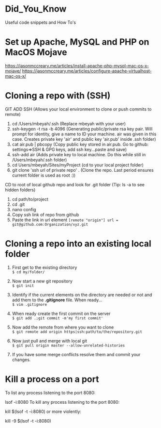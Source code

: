 # Did_You_Know
Useful code snippets and How To's

# Set up Apache, MySQL and PHP on MacOS Mojave
https://jasonmccreary.me/articles/install-apache-php-mysql-mac-os-x-mojave/
https://jasonmccreary.me/articles/configure-apache-virtualhost-mac-os-x/

# Cloning a repo with (SSH)
GIT ADD SSH (Allows your local environment to clone or push commits to remote)
1. cd /Users/mbeyah/.ssh  (Replace mbeyah with your user)
2. ssh-keygen -t rsa -b 4096  (Generating public/private rsa key pair. Will prompt for identity, give a name to ID your machine. air was given in this case. Creates private key 'air' and public key 'air.pub' inside .ssh folder)
3. cat air.pub | pbcopy      (Copy public key stored in air.pub. Go to github: settings=>SSH & GPG keys, add ssh key...paste and save)
4. ssh-add air   (Adds private key to local machine. Do this while still in /Users/mbeyah/.ssh folder)
5. cd Users/mbeyah/Sites/myProject (cd to your local project folder)
5. git clone 'ssh url of private repo' . (Clone the repo. Last period ensures current folder is used as root :))

CD to root of local github repo and look for .git folder (Tip: ls -a to see hidden folders)
1. cd path/to/project
2. cd .git
3. nano config
4. Copy ssh link of repo from github
5. Paste the link in url element
`[remote "origin"]
        url = git@github.com:Organization/xyz.git`

# Cloning a repo into an existing local folder
1) First get to the existing directory  
```$ cd my/folder/```  
  
2) Now start a new git repository  
```$ git init```  
  
3) Identify if the current elements on the directory are needed or not and add them to the **.gitignore** file. When ready...  
```$ vim .gitignore```  
  
4) When ready create the first commit on the server  
```$ git add .;git commit -m'my first commit'```  
  
5) Now add the remote from where you want to clone  
```$ git remote add origin https|ssh:path/to/the/repository.git```  
  
6) Now just pull and merge with local git  
```$ git pull origin master --allow-unrelated-histories```  
  
7) If you have some merge conflicts resolve them and commit your changes. 


# Kill a process on a port

To list any process listening to the port 8080:

lsof -i:8080
To kill any process listening to the port 8080:

kill $(lsof -t -i:8080)
or more violently:

kill -9 $(lsof -t -i:8080)
